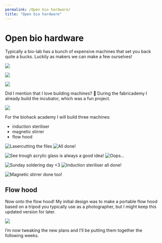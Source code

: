 ```yaml
---
permalink: /Open bio hardware/
title: "Open bio hardware"
---
```


# Open bio hardware

Typically a bio-lab has a bunch of expensive machines that set you back quite a bucks. Luckily as makers we can make a few ourselves!


![](https://paper-attachments.dropboxusercontent.com/s_6EBA83D132B12AEFB2AE03C742B5CC8BC82BA8CA1DC81340DCA4AFCFE87F205F_1712564461542_Screenshot+2024-03-25+at+11.16.18.png)

![](https://paper-attachments.dropboxusercontent.com/s_6EBA83D132B12AEFB2AE03C742B5CC8BC82BA8CA1DC81340DCA4AFCFE87F205F_1712564519315_Screenshot+2024-03-26+at+10.16.17.png)

![](https://paper-attachments.dropboxusercontent.com/s_6EBA83D132B12AEFB2AE03C742B5CC8BC82BA8CA1DC81340DCA4AFCFE87F205F_1712564563341_Screenshot+2024-03-26+at+10.25.38.png)


Did I mention that I love building machines? 🙂 
During the fabricademy I already build the incubator, which was a fun project.



![](https://paper-attachments.dropboxusercontent.com/s_6EBA83D132B12AEFB2AE03C742B5CC8BC82BA8CA1DC81340DCA4AFCFE87F205F_1712565194769_07BA3A98-CDB1-4EDD-9BEC-90C5DB9482E1_1_105_c.jpeg)


For the biohack academy I will build three machines:


- induction steriliser
- magnetic stirrer
- flow hood


![Lasercutting the files](https://paper-attachments.dropboxusercontent.com/s_6EBA83D132B12AEFB2AE03C742B5CC8BC82BA8CA1DC81340DCA4AFCFE87F205F_1712564976553_D8331741-64C3-42D9-9125-EC9FE1812332_1_105_c.jpeg)
![All done!](https://paper-attachments.dropboxusercontent.com/s_6EBA83D132B12AEFB2AE03C742B5CC8BC82BA8CA1DC81340DCA4AFCFE87F205F_1712564981126_A5570CA2-A1BD-4459-A22E-5FF7FF13EA56_1_105_c.jpeg)

![See trough acrylic glass is always a good idea!](https://paper-attachments.dropboxusercontent.com/s_6EBA83D132B12AEFB2AE03C742B5CC8BC82BA8CA1DC81340DCA4AFCFE87F205F_1712564992227_34DDC379-054B-40E5-903F-D56A4B31012F_1_105_c.jpeg)
![Oops…](https://paper-attachments.dropboxusercontent.com/s_6EBA83D132B12AEFB2AE03C742B5CC8BC82BA8CA1DC81340DCA4AFCFE87F205F_1712565004930_73E38C09-BA1C-4C32-87D9-0BA2A35BF5C6_1_105_c.jpeg)




![Sunday soldering day <3](https://paper-attachments.dropboxusercontent.com/s_6EBA83D132B12AEFB2AE03C742B5CC8BC82BA8CA1DC81340DCA4AFCFE87F205F_1712565020220_065B3A13-DA81-43FC-8D85-933BD03C596A_4_5005_c.jpeg)
![Induction steriliser all done!](https://paper-attachments.dropboxusercontent.com/s_6EBA83D132B12AEFB2AE03C742B5CC8BC82BA8CA1DC81340DCA4AFCFE87F205F_1712565093592_0262CB85-6553-4438-8E75-574320668E4C_1_105_c.jpeg)





![Magnetic stirrer done too!](https://paper-attachments.dropboxusercontent.com/s_6EBA83D132B12AEFB2AE03C742B5CC8BC82BA8CA1DC81340DCA4AFCFE87F205F_1712565258394_7A7941D8-2F49-4115-94FA-50FE14439D1F_1_105_c.jpeg)



## Flow hood

Now onto the flow hood!
My initial design was to make a portable flow hood based on a tripod you typically use as a photographer, but I might keep this updated version for later.


![](https://paper-attachments.dropboxusercontent.com/s_6EBA83D132B12AEFB2AE03C742B5CC8BC82BA8CA1DC81340DCA4AFCFE87F205F_1712565326707_759ED854-5F9B-4B8A-8D64-FE078189778A_1_105_c.jpeg)


I’m now tweaking the new plans and I’ll be putting them together the following weeks.


